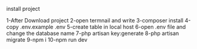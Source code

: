 
install project

1-After Download project 
2-open termnail and write
3-composer install
4-copy .env.example .env
5-create table in local host 
6-open .env file and change the database name 
7-php artisan key:generate
8-php artisan migrate
9-npm i
10-npm run dev




















      
